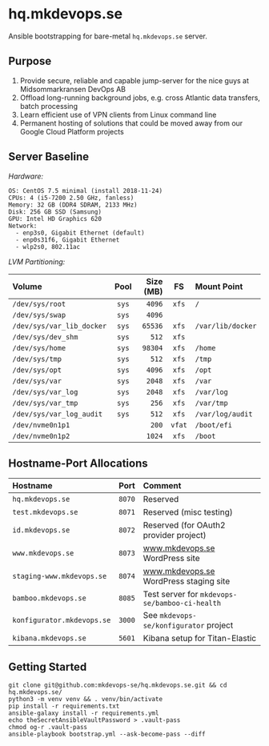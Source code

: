 
hq.mkdevops.se
==============

Ansible bootstrapping for bare-metal `hq.mkdevops.se` server.


Purpose
-------

1. Provide secure, reliable and capable jump-server for the nice guys at Midsommarkransen DevOps AB
2. Offload long-running background jobs, e.g. cross Atlantic data transfers, batch processing
3. Learn efficient use of VPN clients from Linux command line
4. Permanent hosting of solutions that could be moved away from our Google Cloud Platform projects


Server Baseline
---------------

*Hardware:*

    OS: CentOS 7.5 minimal (install 2018-11-24)
    CPUs: 4 (i5-7200 2.50 GHz, fanless)
    Memory: 32 GB (DDR4 SDRAM, 2133 MHz)
    Disk: 256 GB SSD (Samsung)
    GPU: Intel HD Graphics 620
    Network:
      - enp3s0, Gigabit Ethernet (default)
      - enp0s31f6, Gigabit Ethernet
      - wlp2s0, 802.11ac


*LVM Partitioning:*

| Volume                          | Pool  | Size (MB) | FS     | Mount Point             |
| :---                            | :---: |----------:| :---:  | :---                    |
| `/dev/sys/root`                 | `sys` |    `4096` | `xfs`  | `/`                     |
| `/dev/sys/swap`                 | `sys` |    `4096` |        |                         |
| `/dev/sys/var_lib_docker`       | `sys` |   `65536` | `xfs`  | `/var/lib/docker`       |
| `/dev/sys/dev_shm`              | `sys` |     `512` | `xfs`  |                         |
| `/dev/sys/home`                 | `sys` |   `98304` | `xfs`  | `/home`                 |
| `/dev/sys/tmp`                  | `sys` |     `512` | `xfs`  | `/tmp`                  |
| `/dev/sys/opt`                  | `sys` |    `4096` | `xfs`  | `/opt`                  |
| `/dev/sys/var`                  | `sys` |    `2048` | `xfs`  | `/var`                  |
| `/dev/sys/var_log`              | `sys` |    `2048` | `xfs`  | `/var/log`              |
| `/dev/sys/var_tmp`              | `sys` |     `256` | `xfs`  | `/var/tmp`              |
| `/dev/sys/var_log_audit`        | `sys` |     `512` | `xfs`  | `/var/log/audit`        |
| `/dev/nvme0n1p1`                |       |     `200` | `vfat` | `/boot/efi`             |
| `/dev/nvme0n1p2`                |       |    `1024` | `xfs`  | `/boot`                 |


Hostname-Port Allocations
-------------------------

| Hostname                   |   Port | Comment                                        |
|:---------------------------|-------:|:-----------------------------------------------|
| `hq.mkdevops.se`           | `8070` | Reserved                                       |
| `test.mkdevops.se`         | `8071` | Reserved (misc testing)                        |
| `id.mkdevops.se`           | `8072` | Reserved (for OAuth2 provider project)         |
| `www.mkdevops.se`          | `8073` | www.mkdevops.se WordPress site                 |
| `staging-www.mkdevops.se`  | `8074` | www.mkdevops.se WordPress staging site         |
| `bamboo.mkdevops.se`       | `8085` | Test server for `mkdevops-se/bamboo-ci-health` |
| `konfigurator.mkdevops.se` | `3000` | See `mkdevops-se/konfigurator` project         |
| `kibana.mkdevops.se`       | `5601` | Kibana setup for Titan-Elastic                 |


Getting Started
---------------

    git clone git@github.com:mkdevops-se/hq.mkdevops.se.git && cd hq.mkdevops.se/
    python3 -m venv venv && . venv/bin/activate
    pip install -r requirements.txt
    ansible-galaxy install -r requirements.yml
    echo theSecretAnsibleVaultPassword > .vault-pass
    chmod og-r .vault-pass
    ansible-playbook bootstrap.yml --ask-become-pass --diff

